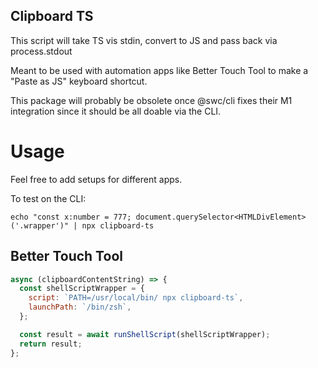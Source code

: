 ## Clipboard TS

This script will take TS vis stdin, convert to JS and pass back via process.stdout

Meant to be used with automation apps like Better Touch Tool to make a "Paste as JS" keyboard shortcut.

This package will probably be obsolete once @swc/cli fixes their M1 integration since it should be all doable via the CLI.

# Usage

Feel free to add setups for different apps.

To test on the CLI:

```
echo "const x:number = 777; document.querySelector<HTMLDivElement>('.wrapper')" | npx clipboard-ts
```

## Better Touch Tool

```js
async (clipboardContentString) => {
  const shellScriptWrapper = {
    script: `PATH=/usr/local/bin/ npx clipboard-ts`,
    launchPath: `/bin/zsh`,
  };

  const result = await runShellScript(shellScriptWrapper);
  return result;
};
```
